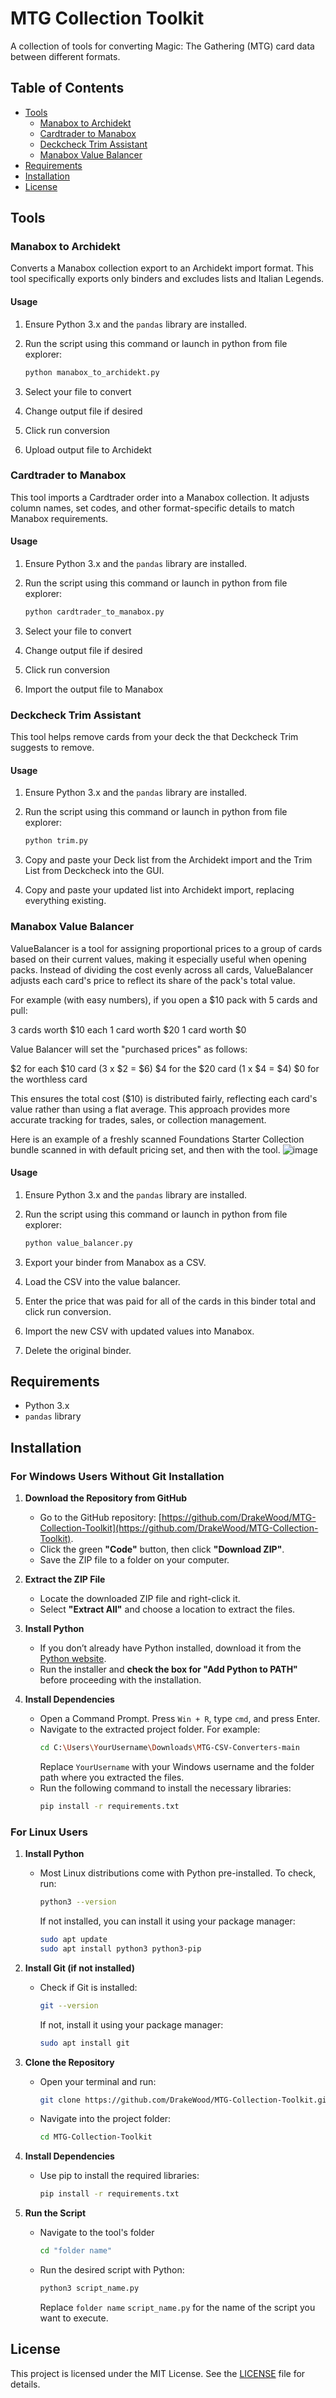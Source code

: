 # MTG Collection Toolkit

A collection of tools for converting Magic: The Gathering (MTG) card data between different formats.

## Table of Contents

- [Tools](#tools)
  - [Manabox to Archidekt](#manabox-to-archidekt)
  - [Cardtrader to Manabox](#cardtrader-to-manabox)
  - [Deckcheck Trim Assistant](#deckcheck-trim-assistant)
  - [Manabox Value Balancer](#manabox-value-balancer)
- [Requirements](#requirements)
- [Installation](#installation)
- [License](#license)

## Tools

### Manabox to Archidekt

Converts a Manabox collection export to an Archidekt import format. This tool specifically exports only binders and excludes lists and Italian Legends.

#### Usage

1. Ensure Python 3.x and the `pandas` library are installed.
2. Run the script using this command or launch in python from file explorer:

   ```sh
   python manabox_to_archidekt.py
   ```
3. Select your file to convert
4. Change output file if desired
5. Click run conversion
6. Upload output file to Archidekt
   
### Cardtrader to Manabox

This tool imports a Cardtrader order into a Manabox collection. It adjusts column names, set codes, and other format-specific details to match Manabox requirements.

#### Usage

1. Ensure Python 3.x and the `pandas` library are installed.
2. Run the script using this command or launch in python from file explorer:

   ```sh
   python cardtrader_to_manabox.py
   ```
3. Select your file to convert
4. Change output file if desired
5. Click run conversion
6. Import the output file to Manabox
   
### Deckcheck Trim Assistant

This tool helps remove cards from your deck the that Deckcheck Trim suggests to remove.

#### Usage

1. Ensure Python 3.x and the `pandas` library are installed.
2. Run the script using this command or launch in python from file explorer:

   ```sh
   python trim.py
   ```

3. Copy and paste your Deck list from the Archidekt import and the Trim List from Deckcheck into the GUI.
4. Copy and paste your updated list into Archidekt import, replacing everything existing.

### Manabox Value Balancer

ValueBalancer is a tool for assigning proportional prices to a group of cards based on their current values, making it especially useful when opening packs. Instead of dividing the cost evenly across all cards, ValueBalancer adjusts each card's price to reflect its share of the pack's total value.

For example (with easy numbers), if you open a $10 pack with 5 cards and pull:

3 cards worth $10 each
1 card worth $20
1 card worth $0

Value Balancer will set the "purchased prices" as follows:

$2 for each $10 card (3 x $2 = $6)
$4 for the $20 card (1 x $4 = $4)
$0 for the worthless card

This ensures the total cost ($10) is distributed fairly, reflecting each card's value rather than using a flat average. This approach provides more accurate tracking for trades, sales, or collection management.

Here is an example of a freshly scanned Foundations Starter Collection bundle scanned in with default pricing set, and then with the tool. 
![image](https://github.com/user-attachments/assets/2d7c4778-c157-4e41-94c8-d322ad26dc08)

#### Usage

1. Ensure Python 3.x and the `pandas` library are installed.
2. Run the script using this command or launch in python from file explorer:

   ```sh
   python value_balancer.py
   ```

3. Export your binder from Manabox as a CSV.
4. Load the CSV into the value balancer.
5. Enter the price that was paid for all of the cards in this binder total and click run conversion.
6. Import the new CSV with updated values into Manabox.
7. Delete the original binder. 

## Requirements

- Python 3.x
- `pandas` library

## Installation

### **For Windows Users Without Git Installation**

1. **Download the Repository from GitHub**
   - Go to the GitHub repository: [https://github.com/DrakeWood/MTG-Collection-Toolkit](https://github.com/DrakeWood/MTG-Collection-Toolkit).
   - Click the green **"Code"** button, then click **"Download ZIP"**.
   - Save the ZIP file to a folder on your computer.

2. **Extract the ZIP File**
   - Locate the downloaded ZIP file and right-click it.
   - Select **"Extract All"** and choose a location to extract the files.

3. **Install Python**
   - If you don’t already have Python installed, download it from the [Python website](https://www.python.org/downloads/).  
   - Run the installer and **check the box for "Add Python to PATH"** before proceeding with the installation.

4. **Install Dependencies**
   - Open a Command Prompt. Press `Win + R`, type `cmd`, and press Enter.  
   - Navigate to the extracted project folder. For example:
     ```sh
     cd C:\Users\YourUsername\Downloads\MTG-CSV-Converters-main
     ```
     Replace `YourUsername` with your Windows username and the folder path where you extracted the files.
   - Run the following command to install the necessary libraries:
     ```sh
     pip install -r requirements.txt
     ```
     
### **For Linux Users**

1. **Install Python**  
   - Most Linux distributions come with Python pre-installed. To check, run:  
     ```sh
     python3 --version
     ```  
     If not installed, you can install it using your package manager:  
     ```sh
     sudo apt update
     sudo apt install python3 python3-pip
     ```

2. **Install Git (if not installed)**  
   - Check if Git is installed:  
     ```sh
     git --version
     ```  
     If not, install it using your package manager:  
     ```sh
     sudo apt install git
     ```

3. **Clone the Repository**  
   - Open your terminal and run:  
     ```sh
     git clone https://github.com/DrakeWood/MTG-Collection-Toolkit.git
     ```  
   - Navigate into the project folder:  
     ```sh
     cd MTG-Collection-Toolkit
     ```

4. **Install Dependencies**  
   - Use pip to install the required libraries:  
     ```sh
     pip install -r requirements.txt
     ```

5. **Run the Script**
   - Navigate to the tool's folder
     ```sh
     cd "folder name"
     ```
   - Run the desired script with Python:  
     ```sh
     python3 script_name.py
     ```  
     Replace `folder name` `script_name.py` for the name of the script you want to execute.

## License

This project is licensed under the MIT License. See the [LICENSE](LICENSE) file for details.
